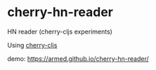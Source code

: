 # cherry-hn-reader
HN reader (cherry-cljs experiments)

Using [cherry-cljs](https://github.com/clavascript/cherry)

demo: https://armed.github.io/cherry-hn-reader/
